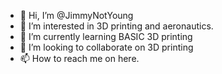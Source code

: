 - 👋 Hi, I’m @JimmyNotYoung
- 👀 I’m interested in 3D printing and aeronautics. 
- 🌱 I’m currently learning BASIC 3D printing
- 💞️ I’m looking to collaborate on 3D printing
- 📫 How to reach me on here. 

<!---
JimmyNotYoung/JimmyNotYoung is a ✨ special ✨ repository because its `README.md` (this file) appears on your GitHub profile.
You can click the Preview link to take a look at your changes.
--->

